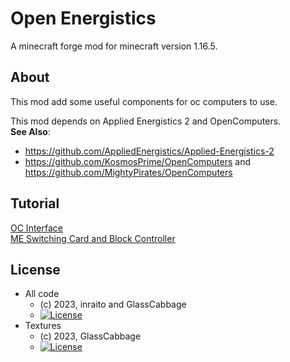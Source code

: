 # Open Energistics
A minecraft forge mod for minecraft version 1.16.5.

## About
This mod add some useful components for oc computers to use.

This mod depends on Applied Energistics 2 and OpenComputers.  
**See Also**:
- https://github.com/AppliedEnergistics/Applied-Energistics-2
- https://github.com/KosmosPrime/OpenComputers and https://github.com/MightyPirates/OpenComputers

## Tutorial
[OC Interface](./tutorial/v1.0.0/tutorial.md)  
[ME Switching Card and Block Controller](./tutorial/v1.1.0/tutorial.md)

## License
* All code
  - (c) 2023, inraito and GlassCabbage  
  - [![License](https://img.shields.io/badge/License-MIT-red.svg?style=flat-square)](http://opensource.org/licenses/MIT)
* Textures
  - (c) 2023, GlassCabbage
  - [![License](https://img.shields.io/badge/License-CC%20BY--NC--SA%203.0-yellow.svg?style=flat-square)](https://creativecommons.org/licenses/by-nc-sa/3.0/)
